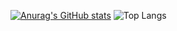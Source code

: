 [![Anurag's GitHub stats](https://github-readme-stats.vercel.app/api?username=0niros)](https://github.com/anuraghazra/github-readme-stats)
![Top Langs](https://github-readme-stats.vercel.app/api/top-langs/?username=anuraghazra)
